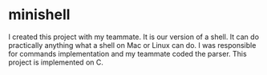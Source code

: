 # minishell
I created this project with my teammate. It is our version of a shell. It can do practically anything what a shell on Mac or Linux can do. 
I was responsible for commands implementation and my teammate coded the parser. This project is implemented on C.
